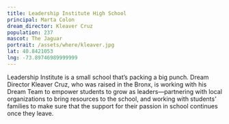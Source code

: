 ```yaml
---
title: Leadership Institute High School
principal: Marta Colon
dream_director: Kleaver Cruz
population: 237
mascot: The Jaguar
portrait: /assets/where/kleaver.jpg
lat: 40.8421053
lng: -73.89746989999999
---
```


Leadership Institute is a small school that’s packing a big punch. Dream Director Kleaver Cruz, who was raised in the Bronx, is working with his Dream Team to empower students to grow as leaders—partnering with local organizations to bring resources to the school, and working with students’ families to make sure that the support for their passion in school continues once they leave.
